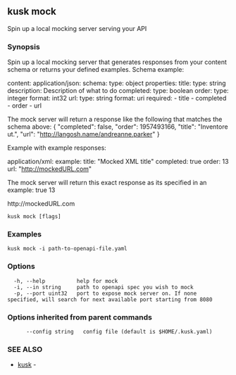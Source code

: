 ## kusk mock

Spin up a local mocking server serving your API

### Synopsis

Spin up a local mocking server that generates responses from your content schema or returns your defined examples.
Schema example:

content:
 application/json:
  schema:
   type: object
   properties:
    title:
     type: string
     description: Description of what to do
    completed:
     type: boolean
    order:
     type: integer
     format: int32
    url:
     type: string
     format: uri
   required:
    - title
    - completed
    - order
    - url

The mock server will return a response like the following that matches the schema above:
{
 "completed": false,
 "order": 1957493166,
 "title": "Inventore ut.",
 "url": "http://langosh.name/andreanne.parker"
}

Example with example responses:

application/xml:
 example:
  title: "Mocked XML title"
  completed: true
  order: 13
  url: "http://mockedURL.com"

The mock server will return this exact response as its specified in an example:
<doc>
 <completed>true</completed>
 <order>13</order>
 <title>Mocked XML title</title>
 <url>http://mockedURL.com</url>
</doc>


```
kusk mock [flags]
```

### Examples

```
kusk mock -i path-to-openapi-file.yaml
```

### Options

```
  -h, --help          help for mock
  -i, --in string     path to openapi spec you wish to mock
  -p, --port uint32   port to expose mock server on. If none specified, will search for next available port starting from 8080
```

### Options inherited from parent commands

```
      --config string   config file (default is $HOME/.kusk.yaml)
```

### SEE ALSO

* [kusk](kusk.md)	 - 

